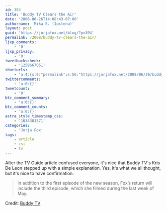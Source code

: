 ```yaml
---
id: 394
title: 'Buddy TV Clears the Air'
date: '2008-06-26T14:08:43-07:00'
authorname: 'Mika E. (Ipstenu)'
layout: post
guid: 'https://jorjafox.net/blog/?p=394'
permalink: /2008/buddy-tv-clears-the-air/
ljxp_comments:
    - '0'
ljxp_privacy:
    - '0'
tweetbackscheck:
    - '1259667051'
shorturls:
    - 'a:4:{s:9:"permalink";s:56:"https://jorjafox.net/2008/06/26/buddy-tv-clears-the-air/";s:7:"tinyurl";s:25:"http://tinyurl.com/mheajv";s:4:"isgd";s:18:"http://is.gd/52YvC";s:5:"bitly";s:20:"http://bit.ly/7c14Ay";}'
twittercomments:
    - 'a:0:{}'
tweetcount:
    - '0'
btc_comment_summary:
    - 'a:0:{}'
btc_comment_counts:
    - 'a:0:{}'
astra_style_timestamp_css:
    - '1634381571'
categories:
    - 'Jorja Fox'
tags:
    - article
    - csi
    - tv
---
```


After the TV Guide article confused everyone, it's nice that Buddy TV's Kris De Leon stepped up with a simple explanation. Yes, it's what we all thought, but it's nice to have confirmation.

<blockquote>In addition to the first episode of the new season, Fox’s return will include the third episode, which she filmed during the last week of May.</blockquote>

Credit: <a href="http://www.buddytv.com/articles/csi/jorja-foxs-heart-belongs-to-cs-20773.aspx">Buddy TV</a>
